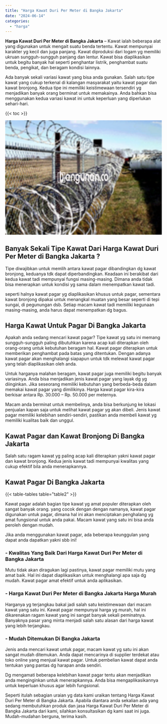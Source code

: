```yaml
---
title: "Harga Kawat Duri Per Meter di Bangka Jakarta"
date: "2024-06-14"
categories: 
  - "harga"
---
```


**Harga Kawat Duri Per Meter di Bangka Jakarta** – Kawat ialah beberapa alat yang digunakan untuk mengait suatu benda tertentu. Kawat mempunyai karakter yg kecil dan juga panjang. Kawat diproduksi dari logam yg memiliki ukruan sungguh-sungguh panjang dan lentur. Kawat bisa diaplikasikan untuk begitu banyak hal seperti penghantar listrik, penghambat suatu benda, pengikat, dan beragam kondisi lainnya.

Ada banyak sekali variasi kawat yang bisa anda gunakan. Salah satu tipe kawat yang cukup terkenal di kalangan masyarakat yaitu kawat pagar dan kawat bronjong. Kedua tipe ini memiliki keistimewaan tersendiri yg menjadikan banyak orang berminat untuk memakainya. Anda bahkan bisa menggunakan kedua variasi kawat ini untuk keperluan yang diperlukan sehari-hari.

{{< toc >}}

![Harga Kawat Duri Per Meter di Bangka Jakarta](/images/jual-kawat-murah43.png)

## Banyak Sekali Tipe Kawat Dari Harga Kawat Duri Per Meter di Bangka Jakarta ?

Tipe diwajibkan untuk memlih antara kawat pagar dibandingkan dg kawat bronjong, keduanya tdk dapat diperbandingkan. Keadaan ini berakibat dari kedua kawat tadi mempunyai fungsi masing-masing. Dimana anda tidak bisa menerapkan untuk kondisi yg sama dalam menempatkan kawat tadi.

seperti halnya kawat pagar yg diaplikasikan khusus untuk pagar, sementara kawat bronjong dipakai untuk menangkal muatan yang besar seperti di tepi sungai, di pegunungan dsb. Setiap macam kawat tadi memiliki kegunaan masing-masing, anda harus dapat menempatkan dg bagus.

## Harga Kawat Untuk Pagar Di Bangka Jakarta

Apakah anda sedang mencari kawat pagar? Tipe kawat yg satu ini memang sungguh-sungguh paling dibutuhkan karena acap kali diterapkan oleh orang-orang untuk kebutuhan beragam hal. Kawat pagar diterapkan untuk memberikan penghambat pada batas yang ditentukan. Dengan adanya kawat pagar akan menghalangi siapapun untuk tdk melewat kawat pagar yang telah diaplikasikan oleh anda.

Untuk harganya malahan beragam, kawat pagar juga memiliki begitu banyak variasinya. Anda bisa menjadikan jenis kawat pagar yang layak dg yg diinginkan. Jika seseorang memiliki kebutuhan yang berbeda-beda dalam memakai kawat pagar yang dimilikinya. Harga kawat pagar kira-kira berkisar antara Rp. 30.000 – Rp. 50.000 per meternya.

Macam anda berminat untuk membelinya, anda bisa berkunjung ke lokasi penjualan kapan saja untuk melihat kawat pagar yg akan dibeli. Jenis kawat pagar memiliki kelebihan sendiri-sendiri, pastikan anda membeli kawat yg memiliki kualitas baik dan unggul.

## Kawat Pagar dan Kawat Bronjong Di Bangka Jakarta

Salah satu ragam kawat yg paling acap kali diterapkan yakni kawat pagar dan kawat bronjong. Kedua jenis kawat tadi mempunyai kwalitas yang cukup efektif bila anda menerapkannya.

## Kawat Pagar Di Bangka Jakarta

{{< table-tables table="table2" >}}

Kawat pagar adalah bagian tipe kawat yg amat populer diterapkan oleh sangat banyak orang. yang cocok dengan dengan namanya, kawat pagar digunakan untuk pagar, dimana hal ini akan menciptakan penghalang yg amat fungsional untuk anda pakai. Macam kawat yang satu ini bisa anda peroleh dengan mudah.

Jika anda menggunakan kawat pagar, ada beberapa keunggulan yang dapat anda dapatkan yakni sbb ini!

### \- Kwalitas Yang Baik Dari Harga Kawat Duri Per Meter di Bangka Jakarta

Mutu tidak akan diragukan lagi pastinya, kawat pagar memiliki mutu yang amat baik. Hal ini dapat diaplikasikan untuk menghalangi apa saja dg mudah. Kawat pagar amat efektif untuk anda aplikasikan.

### \- Harga Kawat Duri Per Meter di Bangka Jakarta Harga Murah

Harganya yg terjangkau bakal jadi salah satu keistimewaan dari macam kawat yang satu ini. Kawat pagar mempunyai harga yg murah, hal ini dikarenakan ragam kawat yang ini sangat banyak sekali peminatnya. Banyaknya pasar yang minta menjadi salah satu alasan dari harga kawat yang lebih terjangkau.

### \- Mudah Ditemukan Di Bangka Jakarta

Jenis anda mencari kawat untuk pagar, macam kawat yg satu ini akan sangat mudah ditemukan. Anda dapat mencarinya di supplier terdekat atau toko online yang menjual kawat pagar. Untuk pembelian kawat dapat anda tentukan yang pantas dg harapan anda sendiri.

Dg mengamati beberapa kelebihan kawat pagar tentu akan menjadikan anda menginginkan untuk menerapkannya. Anda bisa mengaplikasikannya untuk keperluan khusus agar lebih fungsional.

Seperti itulah sebagian uraian yg data kami uraikan tentang Harga Kawat Duri Per Meter di Bangka Jakarta. Apabila diantara anda sekalian ada yang sedang membutuhkan produk dan jasa Harga Kawat Duri Per Meter di Bangka Jakarta dari kami, silahkan konsultasikan dg kami saat ini juga. Mudah-mudahan berguna, terima kasih.
